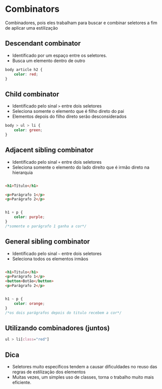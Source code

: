 # Combinators

Combinadores, pois eles trabalham para buscar e combinar seletores a fim de aplicar uma estilização

## Descendant combinator

* Identificado por um espaço entre os seletores.
* Busca um elemento dentro de outro

```css
body article h2 {
    color: red;
}

```

## Child combinator

* Identificado pelo sinal `>` entre dois seletores
* Seleciona somente o elemento que é filho direto do pai
* Elementos depois do filho direto serão desconsiderados

```css
body > ul > li {
    color: green;
}


```

## Adjacent sibling combinator

* Identificado pelo sinal ` + ` entre dois seletores
* Seleciona somente o elemento do lado direito que é irmão direto na hierarquia

```html

<h1>Título</h1>

<p>Parágrafo 1</p>
<p>Parágrafo 2</p>

```

```css

h1 + p {
    color: purple;
}
/*somente o parágrafo 1 ganha a cor*/

```

## General sibling combinator

* Identificado pelo sinal ` ~ ` entre dois seletores
* Seleciona todos os elementos irmãos

```html

<h1>Titulo</h1>
<p>Parágrafo 1</p>
<button>Botão</button>
<p>Parágrafo 2</p>

```

```css

h1 ~ p {
    color: orange;
}
/*os dois parágrafos depois do titulo recebem a cor*/
```

## Utilizando combinadores (juntos)

```css
ul > li[class="red"]
```

## Dica

* Seletores muito específicos tendem a causar dificuldades no reuso das regras de estilização dos elementos
* Muitas vezes, um simples uso de classes, torna o trabalho muito mais eficiente.